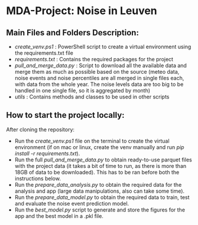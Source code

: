 ﻿# MDA-Project: Noise in Leuven

## Main Files and Folders Description:
- *create_venv.ps1*         : PowerShell script to create a virtual environment using the requirements.txt file
- *requirements.txt*        : Contains the required packages for the project
- *pull_and_merge_data.py*  : Script to download all the available data and merge them as much as possible based on the source (meteo data, noise events and noise percentiles are all merged in single files each, with data from the whole year. The noise levels data are too big to be handled in one single file, so it is aggregated by month)
- *utils*                   : Contains methods and classes to be used in other scripts

## How to start the project locally:
After cloning the repository:
- Run the *create_venv.ps1* file on the terminal to create the virtual environment (if on mac or linux, create the venv manually and run *pip install -r requirements.txt*).
- Run the full *pull_and_merge_data.py* to obtain ready-to-use parquet files with the project data (it takes a bit of time to run, as there is more than 18GB of data to be downloaded). This has to be ran before both the instructions below.
- Run the *prepare_data_analysis.py* to obtain the required data for the analysis and app (large data manipulations, also can take some time).
- Run the *prepare_data_model.py* to obtain the required data to train, test and evaluate the noise event prediction model.
- Run the *best_model.py* script to generate and store the figures for the app and the best model in a .pkl file.